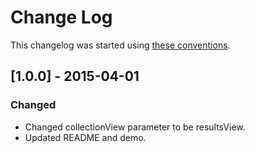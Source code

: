# Change Log

This changelog was started using [these conventions](http://keepachangelog.com/).

## [1.0.0] - 2015-04-01
### Changed
- Changed collectionView parameter to be resultsView.
- Updated README and demo.

